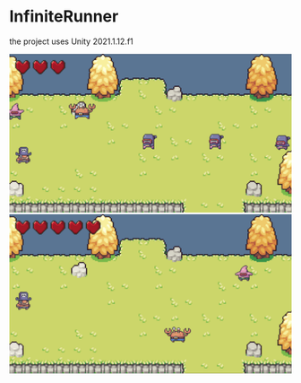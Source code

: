 # InfiniteRunner

the project uses Unity 2021.1.12.f1

![](Images/gameplayScreenshot1.png)
![](Images/gameplayScreenshot2.png)